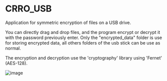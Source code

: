 # CRRO_USB
Application for symmetric encryption of files on a USB drive.

You can directly drag and drop files, and the program encrypt or decrypt it with the password previously enter.
Only the "encrypted_data" folder is use for storing encrypted data, all others folders of the usb stick can be use as normal.

The encryption and decryption use the 'cryptography' library using 'Fernet' (AES-128).


![image](https://github.com/user-attachments/assets/6ac24479-70af-4ce3-8375-3327e5a79e7e)


